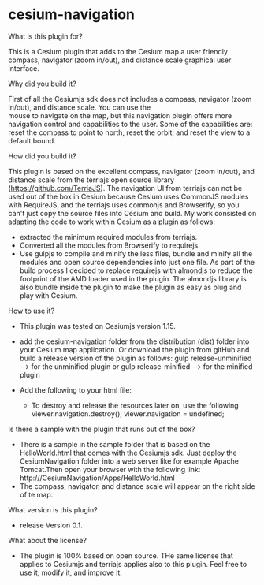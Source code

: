 # cesium-navigation

What is this plugin for?

This is a Cesium plugin that adds to the Cesium map a user friendly compass, navigator (zoom in/out), and 
distance scale graphical user interface. 

Why did you build it?

First of all the Cesiumjs sdk does not includes a compass, navigator (zoom in/out), and distance scale. You can use the  
mouse to navigate on the map, but this navigation plugin  offers more navigation control and 
capabilities to the user. Some of the capabilities are: reset the compass to point to north, reset the orbit, and 
reset the view to a default bound.

How did you build it?

This plugin is based on the excellent compass, navigator (zoom in/out), and distance scale from the terriajs open source library 
(https://github.com/TerriaJS). The navigation UI from terriajs can not be used out of the box in Cesium because Cesium
uses CommonJS modules with RequireJS, and the terriajs uses commonjs and Browserify, so you can't just 
copy the source files into Cesium and build.  My work consisted on adapting the code to work within Cesium as a plugin as follows:
- extracted the minimum required modules from terriajs.
- Converted all the modules from Browserify to requirejs.
- Use gulpjs to compile and minify the less files, bundle and minify all the modules and open source dependencies 
into just one file. As part of the build process I decided to replace requirejs with almondjs to reduce the footprint 
of the AMD loader used in the plugin. The almondjs library is also bundle inside the plugin to make the plugin 
as easy as plug and play with Cesium.

How to use it?

- This plugin was tested on Cesiumjs version 1.15.
- add the cesium-navigation folder from the distribution (dist) folder into your Cesium map application. Or download the plugin from gitHub and build a release version of the plugin as follows:
    gulp release-unminified --> for the unminified plugin
    or
    gulp release-minified --> for the minified plugin
- Add the following to your html file:
   <script src="<path>/cesium-navigation/cesium-navigation.js"></script>
   <style>
      @import url(<path>/cesium-navigation/cesium-navigation.css);
   </style>

   <script>
       var viewer = new Cesium.Viewer('cesiumContainer'); 
       navigationInitialization('cesiumContainer', viewer); //The function initializes the navigation plugin within the Cesium          viewer. This function also assigns the instantiated plugin navigation object to the viewer (viewer.navigatioon).
    </script>
    
    - To destroy and release the resources later on, use the following
        viewer.navigation.destroy();
        viewer.navigation = undefined;

Is there a sample with  the plugin that runs out of the box?

- There is a sample in the sample folder that is based on the HelloWorld.html that comes with the Cesiumjs sdk. Just deploy the CesiumNavigation folder into a web server like for example Apache Tomcat.Then open your browser with the following link:
     http://<server domain:port>/CesiumNavigation/Apps/HelloWorld.html
- The compass, navigator, and distance scale will appear on the right side of te map.

What version is this plugin?

- release Version 0.1. 

What about the license?

 - The plugin is 100% based on open source. THe same license that applies to Cesiumjs and terriajs applies also to this plugin. Feel free to use it,  modify it, and improve it. 


